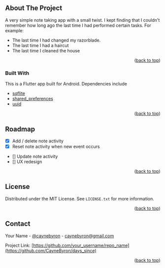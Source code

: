 <div id="top"></div>

<!-- ABOUT THE PROJECT -->
## About The Project

A very simple note taking app with a small twist. I kept finding that I couldn't remember how long ago the last time I had performed certain tasks. For example:

* The last time I had changed my razorblade.
* The last time I had a haircut
* The last time I cleaned the house

<p align="right">(<a href="#top">back to top</a>)</p>

### Built With

This is a Flutter app built for Android. Dependencies include

* [sqflite](https://pub.dev/packages/sqflite)
* [shared_preferences](https://pub.dev/packages/shared_preferences)
* [uuid ](https://pub.dev/packages/uuid)

<p align="right">(<a href="#top">back to top</a>)</p>

<!-- ROADMAP -->
## Roadmap

- [x] Add / delete note activity 
- [x] Reset note activity when new event occurs
- [] Update note activity
- [] UX redesign

<p align="right">(<a href="#top">back to top</a>)</p>

<!-- LICENSE -->
## License

Distributed under the MIT License. See `LICENSE.txt` for more information.

<p align="right">(<a href="#top">back to top</a>)</p>

<!-- CONTACT -->
## Contact

Your Name - [@caynebyron](https://www.instagram.com/caynebyron/) - caynebyron@gmail.com

Project Link: [https://github.com/your_username/repo_name](https://github.com/CayneByron/days_since)

<p align="right">(<a href="#top">back to top</a>)</p>
